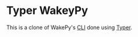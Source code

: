 # Typer WakeyPy

This is a clone of WakePy's [CLI](https://wakepy.readthedocs.io/stable/cli-api.html) done using [Typer](https://typer.tiangolo.com/).
